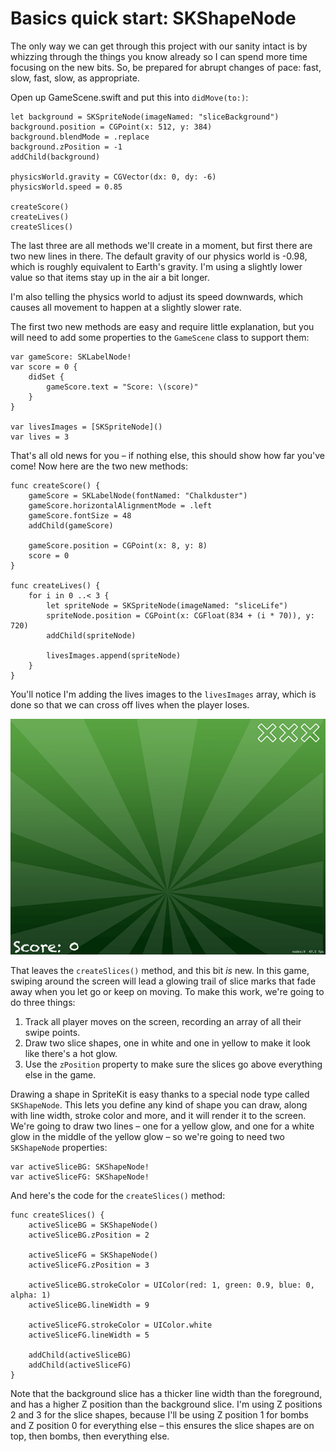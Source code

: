 # Basics quick start: SKShapeNode

<!-- YOUTUBE: CK9OwMyJQDY -->

The only way we can get through this project with our sanity intact is by whizzing through the things you know already so I can spend more time focusing on the new bits. So, be prepared for abrupt changes of pace: fast, slow, fast, slow, as appropriate.

Open up GameScene.swift and put this into `didMove(to:)`:

    let background = SKSpriteNode(imageNamed: "sliceBackground")
    background.position = CGPoint(x: 512, y: 384)
    background.blendMode = .replace
    background.zPosition = -1
    addChild(background)

    physicsWorld.gravity = CGVector(dx: 0, dy: -6)
    physicsWorld.speed = 0.85

    createScore()
    createLives()
    createSlices()

The last three are all methods we'll create in a moment, but first there are two new lines in there. The default gravity of our physics world is -0.98, which is roughly equivalent to Earth's gravity. I'm using a slightly lower value so that items stay up in the air a bit longer.

I'm also telling the physics world to adjust its speed downwards, which causes all movement to happen at a slightly slower rate.

The first two new methods are easy and require little explanation, but you will need to add some properties to the `GameScene` class to support them:

    var gameScore: SKLabelNode! 
    var score = 0 {
        didSet {
            gameScore.text = "Score: \(score)"
        }
    }

    var livesImages = [SKSpriteNode]()
    var lives = 3

That's all old news for you – if nothing else, this should show how far you've come! Now here are the two new methods:

    func createScore() {
        gameScore = SKLabelNode(fontNamed: "Chalkduster")
        gameScore.horizontalAlignmentMode = .left
        gameScore.fontSize = 48
        addChild(gameScore)

        gameScore.position = CGPoint(x: 8, y: 8)
        score = 0 
    }

    func createLives() {
        for i in 0 ..< 3 {
            let spriteNode = SKSpriteNode(imageNamed: "sliceLife")
            spriteNode.position = CGPoint(x: CGFloat(834 + (i * 70)), y: 720)
            addChild(spriteNode)

            livesImages.append(spriteNode)
        }
    }

You'll notice I'm adding the lives images to the `livesImages` array, which is done so that we can cross off lives when the player loses.

![Our game interface is quite simple: score on the bottom left, lives on the top right, and a big empty area in the middle where we can smite penguins.](23-1.png)

That leaves the `createSlices()` method, and this bit *is* new. In this game, swiping around the screen will lead a glowing trail of slice marks that fade away when you let go or keep on moving. To make this work, we're going to do three things:

1.  Track all player moves on the screen, recording an array of all their swipe points.
2.  Draw two slice shapes, one in white and one in yellow to make it look like there's a hot glow.
3.  Use the `zPosition` property to make sure the slices go above everything else in the game.

Drawing a shape in SpriteKit is easy thanks to a special node type called `SKShapeNode`. This lets you define any kind of shape you can draw, along with line width, stroke color and more, and it will render it to the screen. We're going to draw two lines – one for a yellow glow, and one for a white glow in the middle of the yellow glow – so we're going to need two `SKShapeNode` properties:

    var activeSliceBG: SKShapeNode!
    var activeSliceFG: SKShapeNode!

And here's the code for the `createSlices()` method:

    func createSlices() {
        activeSliceBG = SKShapeNode()
        activeSliceBG.zPosition = 2

        activeSliceFG = SKShapeNode()
        activeSliceFG.zPosition = 3

        activeSliceBG.strokeColor = UIColor(red: 1, green: 0.9, blue: 0, alpha: 1)
        activeSliceBG.lineWidth = 9

        activeSliceFG.strokeColor = UIColor.white
        activeSliceFG.lineWidth = 5

        addChild(activeSliceBG)
        addChild(activeSliceFG)
    }

Note that the background slice has a thicker line width than the foreground, and has a higher Z position than the background slice. I'm using Z positions 2 and 3 for the slice shapes, because I'll be using Z position 1 for bombs and Z position 0 for everything else – this ensures the slice shapes are on top, then bombs, then everything else.
